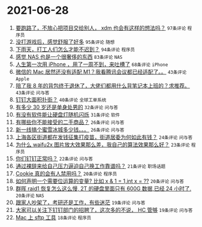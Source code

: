 # 2021-06-28

1. [要跑路了，不放心把项目交给别人， xdm 也会有这样的想法吗？](https://www.v2ex.com/t/786146) `97条评论` `程序员`
1. [没打游戏后，感觉舒服了好多](https://www.v2ex.com/t/786173) `95条评论` `随想`
1. [下雨天，打工人们怎么才能不迟到？](https://www.v2ex.com/t/786152) `94条评论` `程序员`
1. [感觉 NAS 也是一个很奢侈的东西](https://www.v2ex.com/t/786204) `83条评论` `NAS`
1. [人生第一次用 iPhone ，用了一周不到，来吐槽了](https://www.v2ex.com/t/786181) `68条评论` `iPhone`
1. [微信的 Mac 居然还没有适配 M1？我看腾讯会议都已经适配了。。](https://www.v2ex.com/t/786182) `43条评论` `Apple`
1. [陪了我 8 年的背包终于退休了，大佬们都用什么背笔记本上班的？求推荐。](https://www.v2ex.com/t/786246) `43条评论` `问与答`
1. [钉钉大面积扑街？](https://www.v2ex.com/t/786171) `40条评论` `全球工单系统`
1. [有多少 30 岁还是单身处男的](https://www.v2ex.com/t/786286) `32条评论` `问与答`
1. [有没有软件能让硬盘灯随机闪烁](https://www.v2ex.com/t/786278) `31条评论` `软件`
1. [有哪些你不能接受的二手商品？](https://www.v2ex.com/t/786281) `26条评论` `问与答`
1. [新一线搞个蜜雪冰城多少钱。。。](https://www.v2ex.com/t/786248) `26条评论` `问与答`
1. [上海各区街道都在发钱征集打疫苗，街道居委为何如此有钱？](https://www.v2ex.com/t/786184) `24条评论` `问与答`
1. [为什么 waifu2x 图片放大效果那么差，我自己的算法效果那么好？](https://www.v2ex.com/t/786233) `23条评论` `程序员`
1. [你们钉钉正常吗？](https://www.v2ex.com/t/786159) `22条评论` `问与答`
1. [通过裸辞来给自己压力逼迫自己换工作靠谱吗？](https://www.v2ex.com/t/786273) `21条评论` `职场话题`
1. [Cookie 真的会有人禁用吗？](https://www.v2ex.com/t/786202) `20条评论` `程序员`
1. [如何声明一个需要位运算的变量? 比如 x & 1 = 1,int x = ??](https://www.v2ex.com/t/786194) `20条评论` `问与答`
1. [群晖 raid1 恢复怎么这么慢, 2T 的硬盘里面只有 600G 数据,已经 24 小时了.](https://www.v2ex.com/t/786186) `20条评论` `NAS`
1. [跟家人吵架了，考研还是工作，有些迷茫](https://www.v2ex.com/t/786245) `19条评论` `问与答`
1. [大家可以关注下钉钉部门的招聘了，这次多的不说， HC 管够](https://www.v2ex.com/t/786167) `19条评论` `问与答`
1. [Mac 上 sftp 工具](https://www.v2ex.com/t/786243) `18条评论` `程序员`
